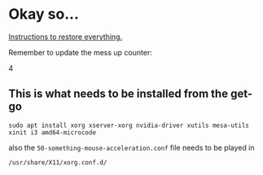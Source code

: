 # Okay so...

[Instructions to restore everything.](https://www.atlassian.com/git/tutorials/dotfiles)

Remember to update the mess up counter:

4

## This is what needs to be installed from the get-go

```
sudo apt install xorg xserver-xorg nvidia-driver xutils mesa-utils xinit i3 amd64-microcode
```

also the `50-something-mouse-acceleration.conf` file needs to be played in 

`/usr/share/X11/xorg.conf.d/`
